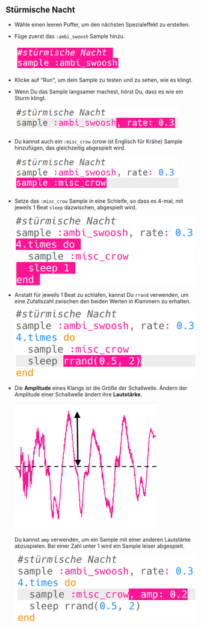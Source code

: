 ## Stürmische Nacht

+ Wähle einen leeren Puffer, um den nächsten Spezialeffekt zu erstellen.

+ Füge zuerst das `:ambi_swoosh` Sample hinzu.
    
    ![screenshot](images/effects-storm-sample.png)

+ Klicke auf "Run", um dein Sample zu testen und zu sehen, wie es klingt.

+ Wenn Du das Sample langsamer machest, hörst Du, dass es wie ein Sturm klingt.
    
    ![screenshot](images/effects-storm-rate.png)

+ Du kannst auch ein `:misc_crow` (crow ist Englisch für Krähe) Sample hinzufügen, das gleichzeitig abgespielt wird.
    
    ![screenshot](images/effects-storm-crow.png)

+ Setze das `:misc_crow` Sample in eine Schleife, so dass es 4-mal, mit jeweils 1 Beat `sleep` dazwischen, abgespielt wird.
    
    ![screenshot](images/effects-storm-crow-repeat.png)

+ Anstatt für jeweils 1 Beat zu schlafen, kannst Du `rrand` verwenden, um eine Zufallszahl zwischen den beiden Werten in Klammern zu erhalten.
    
    ![Screenshot](images/effects-storm-crow-rand.png)

+ Die **Amplitude** eines Klangs ist die Größe der Schallwelle. Ändern der Amplitude einer Schallwelle ändert ihre **Lautstärke**.
    
    ![Amplitude](images/effects-amplitude.png)
    
    Du kannst `amp` verwenden, um ein Sample mit einer anderen Lautstärke abzuspielen. Bei einer Zahl unter 1 wird ein Sample leiser abgespielt.
    
    ![Screenshot](images/effects-storm-crow-amp.png)